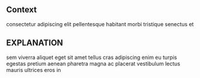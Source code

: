 ## Context

consectetur adipiscing elit pellentesque habitant morbi tristique senectus et

## EXPLANATION

sem viverra aliquet eget sit amet tellus cras adipiscing enim eu turpis egestas pretium aenean pharetra magna ac placerat vestibulum lectus mauris ultrices eros in
